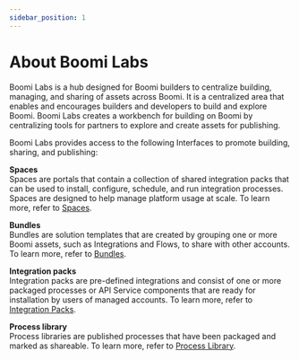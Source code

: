 ```yaml
---
sidebar_position: 1
---
```



# About Boomi Labs 

<head>
  <meta name="guidename" content="BoomiLabs"/>
  <meta name="context" content="GUID-6fd7ce1f-ca1e-4f00-bbd6-678b7386f818"/>
</head>

Boomi Labs is a hub designed for Boomi builders to centralize building, managing, and sharing of assets across Boomi. It is a centralized area that enables and encourages builders and developers to build and explore Boomi. Boomi Labs creates a workbench for building on Boomi by centralizing tools for partners to explore and create assets for publishing.

Boomi Labs provides access to the following Interfaces to promote building, sharing, and publishing:

**Spaces**<br />
Spaces are portals that contain a collection of shared integration packs that can be used to install, configure, schedule, and run integration processes. Spaces are designed to help manage platform usage at scale. To learn more, refer to [Spaces](/docs/Atomsphere/Spaces/spa_Getting_started_483fcb89-ef04-449c-b02f-b0dd64692974.md).

**Bundles**  
 Bundles are solution templates that are created by grouping one or more Boomi assets, such as Integrations and Flows, to share with other accounts. To learn more, refer to [Bundles](/docs/Atomsphere/Bundles/bundles_Getting_Started_with_Bundles.md).

**Integration packs**   
Integration packs are pre-defined integrations and consist of one or more packaged processes or API Service components that are ready for installation by users of managed accounts. To learn more, refer to [Integration Packs](/docs/Atomsphere/Integration/Integration%20packs/c-atm-Integration_packs_73e9b46d-050f-4491-a0bc-dee09949dfa8.md).

**Process library**   
Process libraries are published processes that have been packaged and marked as shareable. To learn more, refer to [Process Library](/docs/Atomsphere/Integration/Integration%20management/r-atm-Process_Library_page_1fe3f73c-a4a0-4ec2-a750-0485dfb5a181.md).